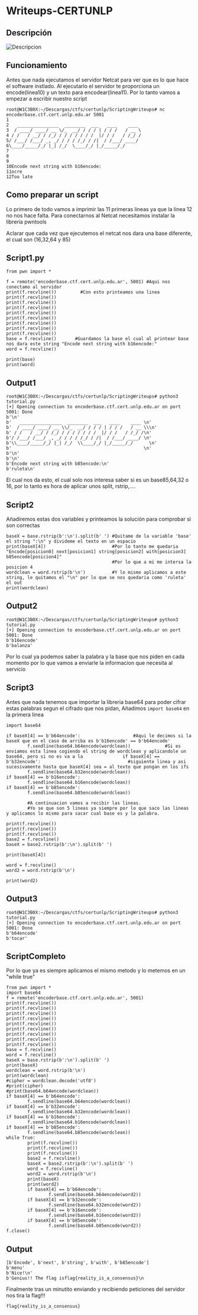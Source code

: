 # Writeups-CERTUNLP

## Descripción

![Descripcion]()

## Funcionamiento

Antes que nada ejecutamos el servidor Netcat para ver que es lo que hace el software instlado. Al ejecutarlo el servidor te proporciona un encode(linea10) y un texto para encodear(linea11). Por lo tanto vamos a empezar a escribir nuestro script

```
root@W1C3B0X:~/Descargas/ctfs/certunlp/ScriptingWriteups# nc encoderbase.ctf.cert.unlp.edu.ar 5001
1
2   ________________  ________  ___   ____    ____ 
3  / ____/ ____/ __ \/_  __/ / / / | / / /   / __ \
4 / /   / __/ / /_/ / / / / / / /  |/ / /   / /_/ /
5/ /___/ /___/ _, _/ / / / /_/ / /|  / /___/ ____/ 
6\____/_____/_/ |_| /_/  \____/_/ |_/_____/_/      
7                                                  
8
9
10Encode next string with b16encode:
11ocre
12Too late
```

## Como preparar un script

Lo primero de todo vamos a imprimir las 11 primeras lineas ya que la linea 12 no nos hace falta.
Para conectarnos al Netcat necesitamos instalar la libreria pwntools

Aclarar que cada vez que ejecutemos el netcat nos dara una base diferente, el cual son (16,32,64 y 85)

## Script1.py
```
from pwn import *

f = remote('encoderbase.ctf.cert.unlp.edu.ar', 5001) #Aqui nos conectamo al servidor
print(f.recvline())         #Con esto printeamos una linea
print(f.recvline())
print(f.recvline())
print(f.recvline())
print(f.recvline())
print(f.recvline())
print(f.recvline())
print(f.recvline())
print(f.recvline())
base = f.recvline()       #Guardamos la base el cual al printear base nos dara este string "Encode next string with b16encode:"
word = f.recvline()

print(base)
print(word)
```
## Output1
```
root@W1C3B0X:~/Descargas/ctfs/certunlp/ScriptingWriteups# python3 tutorial.py 
[+] Opening connection to encoderbase.ctf.cert.unlp.edu.ar on port 5001: Done
b'\n'
b'   ________________  ________  ___   ____    ____ \n'
b'  / ____/ ____/ __ \\/_  __/ / / / | / / /   / __ \\\n'
b' / /   / __/ / /_/ / / / / / / /  |/ / /   / /_/ /\n'
b'/ /___/ /___/ _, _/ / / / /_/ / /|  / /___/ ____/ \n'
b'\\____/_____/_/ |_| /_/  \\____/_/ |_/_____/_/      \n'
b'                                                  \n'
b'\n'
b'\n'
b'Encode next string with b85encode:\n'
b'ruleta\n'
```
El cual nos da esto, el cual solo nos interesa saber si es un base85,64,32 o 16, por lo tanto es hora de aplicar unos split, rstrip,....

## Script2

Añadiremos estas dos variables y printeamos la solución para comprobar si son correctas

```
baseX = base.rstrip(b':\n').split(b' ') #Quitame de la variable 'base' el string ":\n" y divideme el texto en un espacio
print(baseX[4])                         #Por lo tanto me quedaria "Encode[posicion0] next[posicion1] string[posicion2] with[posicion3] b85encode[posicion4]"
                                        #Por lo que a mi me intersa la posicion 4
wordclean = word.rstrip(b'\n')          #Y lo mismo aplicamos a este string, le quitamos el "\n" por lo que se nos quedaria como 'ruleta' el out
print(wordclean)
```

## Output2

```
root@W1C3B0X:~/Descargas/ctfs/certunlp/ScriptingWriteups# python3 tutorial.py 
[+] Opening connection to encoderbase.ctf.cert.unlp.edu.ar on port 5001: Done
b'b16encode'
b'balanza'
```
Por lo cual ya podemos saber la palabra y la base que nos piden en cada momento por lo que vamos a enviarle la informacion que necesita al servicio

## Script3
Antes que nada tenemos que importar la libreria base64 para poder cifrar estas palabras segun el cifrado que nos pidan, Añadimos ```import base64``` en la primera linea
```
import base64

if baseX[4] == b'b64encode':                    #Aqui le decimos si la baseX que en el caso de arriba es b'b16encode' == b'b64encode'
        f.sendline(base64.b64encode(wordclean))             #Si es enviamos esta linea cogiendo el string de wordclean y aplicandole un base64, pero si no es va a la               if baseX[4] == b'b32encode':                                 #siguiente linea y asi sucesivamente hasta que baseX[4] sea = al texto que pongan en los ifs
        f.sendline(base64.b32encode(wordclean))       
if baseX[4] == b'b16encode':
        f.sendline(base64.b16encode(wordclean))
if baseX[4] == b'b85encode':
        f.sendline(base64.b85encode(wordclean))
        
        #A continuacion vamos a recibir las lineas.
        #Yo se que son 5 lineas ya siempre por lo que saco las lineas y aplicamos lo mismo para sacar cual base es y la palabra.
 
print(f.recvline())
print(f.recvline())
print(f.recvline())
base2 = f.recvline()
baseX = base2.rstrip(b':\n').split(b' ')

print(baseX[4])

word = f.recvline()
word2 = word.rstrip(b'\n')

print(word2)
```
## Output3
```
root@W1C3B0X:~/Descargas/ctfs/certunlp/ScriptingWriteups# python3 tutorial.py 
[+] Opening connection to encoderbase.ctf.cert.unlp.edu.ar on port 5001: Done
b'b64encode'
b'tocar'
```
## ScriptCompleto
Por lo que ya es siempre aplicamos el mismo metodo y lo metemos en un "while true"
```
from pwn import *
import base64
f = remote('encoderbase.ctf.cert.unlp.edu.ar', 5001)
print(f.recvline())
print(f.recvline())
print(f.recvline())
print(f.recvline())
print(f.recvline())
print(f.recvline())
print(f.recvline())
print(f.recvline())
print(f.recvline())
base = f.recvline()
word = f.recvline()
baseX = base.rstrip(b':\n').split(b' ')
print(baseX)
wordclean = word.rstrip(b'\n')
print(wordclean)
#cipher = wordclean.decode('utf8')
#print(cipher)
#print(base64.b64encode(wordclean))
if baseX[4] == b'b64encode':
        f.sendline(base64.b64encode(wordclean))
if baseX[4] == b'b32encode':
        f.sendline(base64.b32encode(wordclean))
if baseX[4] == b'b16encode':
        f.sendline(base64.b16encode(wordclean))
if baseX[4] == b'b85encode':
        f.sendline(base64.b85encode(wordclean))
while True:
        print(f.recvline())
        print(f.recvline())
        print(f.recvline())
        base2 = f.recvline()
        baseX = base2.rstrip(b':\n').split(b' ')
        word = f.recvline()
        word2 = word.rstrip(b'\n')
        print(baseX)
        print(word2)
        if baseX[4] == b'b64encode':                                                                              
                f.sendline(base64.b64encode(word2))                                                               
        if baseX[4] == b'b32encode':                                                                              
                f.sendline(base64.b32encode(word2))                                                               
        if baseX[4] == b'b16encode':                                                                              
                f.sendline(base64.b16encode(word2))                                                               
        if baseX[4] == b'b85encode':                                                                              
                f.sendline(base64.b85encode(word2))                                                               
f.close() 
```

## Output
```
[b'Encode', b'next', b'string', b'with', b'b85encode']
b'menu'
b'Nice!\n'
b'Genius!! The flag isflag{reality_is_a_consensus}\n
```
Finalmente tras un minutito enviando y recibiendo peticiones del servidor nos tira la flag!!!

```
flag{reality_is_a_consensus}
```


